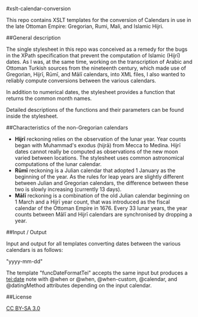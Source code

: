 #xslt-calendar-conversion


This repo contains XSLT templates for the conversion of Calendars in use in the late Ottoman Empire: Gregorian, Rumi, Mali, and Islamic Hijri.

##General description

The single stylesheet in this repo was conceived as a remedy for the bugs in the XPath specification that prevent the computation of Islamic (Hijrī) dates. As I was, at the same time, working on the transcription of Arabic and Ottoman Turkish sources from the nineteenth century, which made use of Gregorian, Hijrī, Rūmī, and Mālī calendars, into XML files, I also wanted to reliably compute conversions between the various calendars.

In addition to numerical dates, the stylesheet provides a function that returns the common month names.

Detailed descriptions of the functions and their parameters can be found inside the stylesheet.

##Characteristics of the non-Gregorian calendars

- **Hijrī** reckoning relies on the observation of the lunar year. Year counts began with Muhammad's exodus (hijrā) from Mecca to Medina. Hijrī dates cannot really be computed as observations of the new moon varied between locations. The stylesheet uses common astronomical computations of the lunar calendar.
- **Rūmī** reckoning is a Julian calendar that adopted 1 January as the beginning of the year. As the rules for leap years are slightly different between Julian and Gregorian calendars, the difference between these two is slowly increasing (currently 13 days).
- **Mālī** reckoning is a combination of the old Julian calendar beginning on 1 March and a Hijrī year count, that was introduced as the fiscal calendar of the Ottoman Empire in 1676. Every 33 lunar years, the year counts between Mālī and Hijrī calendars are synchronised by dropping a year.

##Input / Output

Input and output for all templates converting dates between the various calendars is as follows:

"yyyy-mm-dd"

The template "funcDateFormatTei" accepts the same input but produces a <tei:date> note with @when or @when, @when-custom, @calendar, and @datingMethod attributes depending on the input calendar.

##License

[CC BY-SA 3.0](http://creativecommons.org/licenses/by-sa/3.0/)
